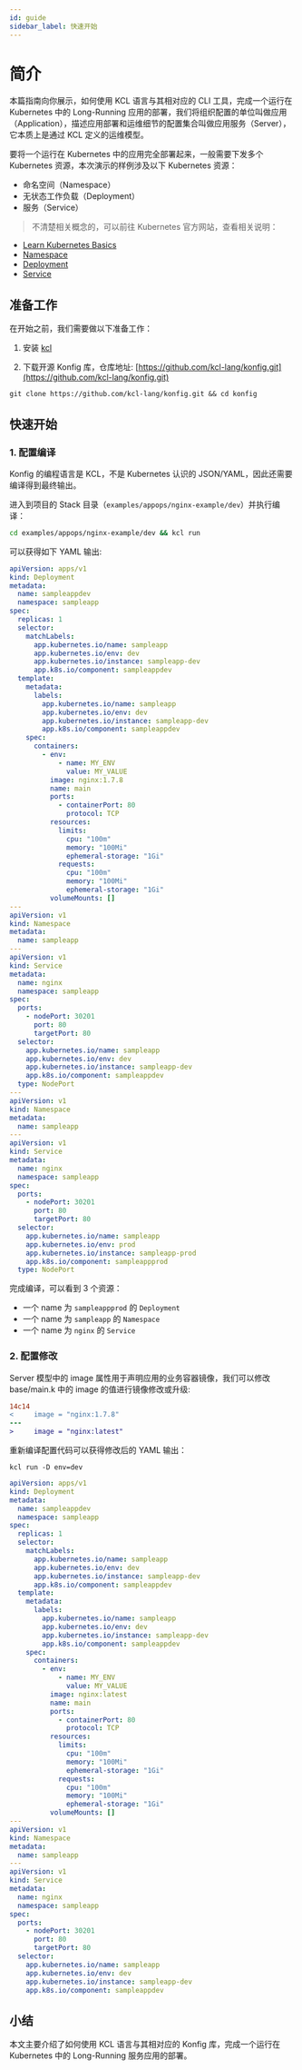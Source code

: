 ```yaml
---
id: guide
sidebar_label: 快速开始
---
```


# 简介

本篇指南向你展示，如何使用 KCL 语言与其相对应的 CLI 工具，完成一个运行在 Kubernetes 中的 Long-Running 应用的部署，我们将组织配置的单位叫做应用（Application），描述应用部署和运维细节的配置集合叫做应用服务（Server），它本质上是通过 KCL 定义的运维模型。

要将一个运行在 Kubernetes 中的应用完全部署起来，一般需要下发多个 Kubernetes 资源，本次演示的样例涉及以下 Kubernetes 资源：

- 命名空间（Namespace）
- 无状态工作负载（Deployment）
- 服务（Service）

> 不清楚相关概念的，可以前往 Kubernetes 官方网站，查看相关说明：

- [Learn Kubernetes Basics](https://kubernetes.io/docs/tutorials/kubernetes-basics/)
- [Namespace](https://kubernetes.io/docs/concepts/overview/working-with-objects/namespaces/)
- [Deployment](https://kubernetes.io/docs/concepts/workloads/controllers/deployment/)
- [Service](https://kubernetes.io/docs/concepts/services-networking/service/)

## 准备工作

在开始之前，我们需要做以下准备工作：

1. 安装 [kcl](https://kcl-lang.io/docs/user_docs/getting-started/install/)

2. 下载开源 Konfig 库，仓库地址: [https://github.com/kcl-lang/konfig.git](https://github.com/kcl-lang/konfig.git)

```shell
git clone https://github.com/kcl-lang/konfig.git && cd konfig
```

## 快速开始

### 1. 配置编译

Konfig 的编程语言是 KCL，不是 Kubernetes 认识的 JSON/YAML，因此还需要编译得到最终输出。

进入到项目的 Stack 目录（`examples/appops/nginx-example/dev`）并执行编译：

```bash
cd examples/appops/nginx-example/dev && kcl run
```

可以获得如下 YAML 输出:

```yaml
apiVersion: apps/v1
kind: Deployment
metadata:
  name: sampleappdev
  namespace: sampleapp
spec:
  replicas: 1
  selector:
    matchLabels:
      app.kubernetes.io/name: sampleapp
      app.kubernetes.io/env: dev
      app.kubernetes.io/instance: sampleapp-dev
      app.k8s.io/component: sampleappdev
  template:
    metadata:
      labels:
        app.kubernetes.io/name: sampleapp
        app.kubernetes.io/env: dev
        app.kubernetes.io/instance: sampleapp-dev
        app.k8s.io/component: sampleappdev
    spec:
      containers:
        - env:
            - name: MY_ENV
              value: MY_VALUE
          image: nginx:1.7.8
          name: main
          ports:
            - containerPort: 80
              protocol: TCP
          resources:
            limits:
              cpu: "100m"
              memory: "100Mi"
              ephemeral-storage: "1Gi"
            requests:
              cpu: "100m"
              memory: "100Mi"
              ephemeral-storage: "1Gi"
          volumeMounts: []
---
apiVersion: v1
kind: Namespace
metadata:
  name: sampleapp
---
apiVersion: v1
kind: Service
metadata:
  name: nginx
  namespace: sampleapp
spec:
  ports:
    - nodePort: 30201
      port: 80
      targetPort: 80
  selector:
    app.kubernetes.io/name: sampleapp
    app.kubernetes.io/env: dev
    app.kubernetes.io/instance: sampleapp-dev
    app.k8s.io/component: sampleappdev
  type: NodePort
---
apiVersion: v1
kind: Namespace
metadata:
  name: sampleapp
---
apiVersion: v1
kind: Service
metadata:
  name: nginx
  namespace: sampleapp
spec:
  ports:
    - nodePort: 30201
      port: 80
      targetPort: 80
  selector:
    app.kubernetes.io/name: sampleapp
    app.kubernetes.io/env: prod
    app.kubernetes.io/instance: sampleapp-prod
    app.k8s.io/component: sampleappprod
  type: NodePort
```

完成编译，可以看到 3 个资源：

- 一个 name 为 `sampleappprod` 的 `Deployment`
- 一个 name 为 `sampleapp` 的 `Namespace`
- 一个 name 为 `nginx` 的 `Service`

### 2. 配置修改

Server 模型中的 image 属性用于声明应用的业务容器镜像，我们可以修改 base/main.k 中的 image 的值进行镜像修改或升级:

```diff
14c14
<     image = "nginx:1.7.8"
---
>     image = "nginx:latest"
```

重新编译配置代码可以获得修改后的 YAML 输出：

```shell
kcl run -D env=dev
```

```yaml
apiVersion: apps/v1
kind: Deployment
metadata:
  name: sampleappdev
  namespace: sampleapp
spec:
  replicas: 1
  selector:
    matchLabels:
      app.kubernetes.io/name: sampleapp
      app.kubernetes.io/env: dev
      app.kubernetes.io/instance: sampleapp-dev
      app.k8s.io/component: sampleappdev
  template:
    metadata:
      labels:
        app.kubernetes.io/name: sampleapp
        app.kubernetes.io/env: dev
        app.kubernetes.io/instance: sampleapp-dev
        app.k8s.io/component: sampleappdev
    spec:
      containers:
        - env:
            - name: MY_ENV
              value: MY_VALUE
          image: nginx:latest
          name: main
          ports:
            - containerPort: 80
              protocol: TCP
          resources:
            limits:
              cpu: "100m"
              memory: "100Mi"
              ephemeral-storage: "1Gi"
            requests:
              cpu: "100m"
              memory: "100Mi"
              ephemeral-storage: "1Gi"
          volumeMounts: []
---
apiVersion: v1
kind: Namespace
metadata:
  name: sampleapp
---
apiVersion: v1
kind: Service
metadata:
  name: nginx
  namespace: sampleapp
spec:
  ports:
    - nodePort: 30201
      port: 80
      targetPort: 80
  selector:
    app.kubernetes.io/name: sampleapp
    app.kubernetes.io/env: dev
    app.kubernetes.io/instance: sampleapp-dev
    app.k8s.io/component: sampleappdev
```

## 小结

本文主要介绍了如何使用 KCL 语言与其相对应的 Konfig 库，完成一个运行在 Kubernetes 中的 Long-Running 服务应用的部署。
